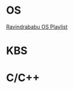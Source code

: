 <!-- TITLE: Links -->
<!-- SUBTITLE: A quick summary of Links -->

# OS
[Ravindrababu OS Playlist](https://www.youtube.com/playlist?list=PLEbnTDJUr_If_BnzJkkN_J0Tl3iXTL8vq)
# KBS

# C/C++
